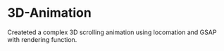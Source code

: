 # 3D-Animation
Createted a complex 3D scrolling animation using locomation and GSAP with rendering function.
